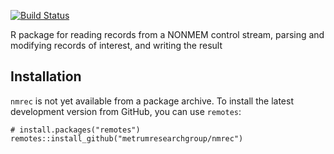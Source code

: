 
[![Build Status](https://github-drone.metrumrg.com/api/badges/metrumresearchgroup/nmrec/status.svg)](https://github-drone.metrumrg.com/metrumresearchgroup/nmrec)

R package for reading records from a NONMEM control stream, parsing
and modifying records of interest, and writing the result


## Installation

`nmrec` is not yet available from a package archive.  To install the
latest development version from GitHub, you can use `remotes`:

```
# install.packages("remotes")
remotes::install_github("metrumresearchgroup/nmrec")
```

